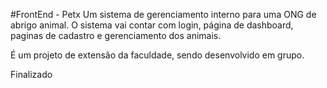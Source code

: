 #FrontEnd - Petx
Um sistema de gerenciamento interno para uma ONG de abrigo animal. O sistema vai contar com login, página de dashboard, paginas de cadastro e gerenciamento dos animais.

É um projeto de extensão da faculdade, sendo desenvolvido em grupo.

Finalizado


